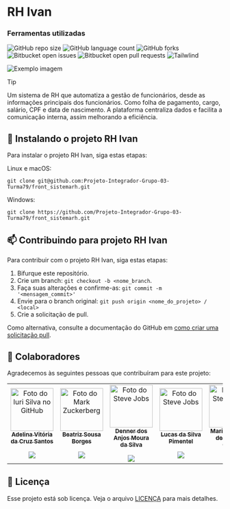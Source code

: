 # RH Ivan

### Ferramentas utilizadas

![GitHub repo size](https://img.shields.io/badge/JavaScript-F7DF1E?style=for-the-badge&logo=javascript&logoColor=black)
![GitHub language count](https://img.shields.io/badge/CSS-239120?&style=for-the-badge&logo=css3&logoColor=white)
![GitHub forks](https://img.shields.io/badge/TypeScript-007ACC?style=for-the-badge&logo=typescript&logoColor=white)
![Bitbucket open issues](https://img.shields.io/badge/HTML5-E34F26?style=for-the-badge&logo=html5&logoColor=white)
![Bitbucket open pull requests](https://img.shields.io/badge/React-20232A?style=for-the-badge&logo=react&logoColor=61DAFB)
![Tailwlind](https://img.shields.io/badge/Tailwind_CSS-38B2AC?style=for-the-badge&logo=tailwind-css&logoColor=white)

<img src="https://media.discordapp.net/attachments/1306246505572728882/1343998869104627742/image.png?ex=67bf4ffc&is=67bdfe7c&hm=56bf9fe8cd49557fc1d5fab60610a1642706e84230b6abfb12276910a6daf210&=&format=webp&quality=lossless&width=1221&height=612" alt="Exemplo imagem">

> [!TIP]
> Um sistema de RH que automatiza a gestão de funcionários, desde as informações principais dos funcionários. Como folha de pagamento, cargo, salário, CPF e data de nascimento. A plataforma centraliza dados e facilita a comunicação interna, assim melhorando a eficiência.


## 🚀 Instalando o projeto RH Ivan

Para instalar o projeto RH Ivan, siga estas etapas:

Linux e macOS:

```
git clone git@github.com:Projeto-Integrador-Grupo-03-Turma79/front_sistemarh.git
```

Windows:

```
git clone https://github.com/Projeto-Integrador-Grupo-03-Turma79/front_sistemarh.git
```

## 📫 Contribuindo para projeto RH Ivan

Para contribuir com o projeto RH Ivan, siga estas etapas:

1. Bifurque este repositório.
2. Crie um branch: `git checkout -b <nome_branch`.
3. Faça suas alterações e confirme-as: `git commit -m '<mensagem_commit>'`
4. Envie para o branch original: `git push origin <nome_do_projeto> / <local>`
5. Crie a solicitação de pull.

Como alternativa, consulte a documentação do GitHub em [como criar uma solicitação pull](https://help.github.com/en/github/collaborating-with-issues-and-pull-requests/creating-a-pull-request).

## 🤝 Colaboradores

Agradecemos às seguintes pessoas que contribuíram para este projeto:

<table>
  <tr>
    <td align="center">
      <a href="#" title="defina o título do link">
        <img src="https://github.com/user-attachments/assets/6967233f-04ac-4164-a283-b2545c255cd0" width="100px;" alt="Foto do Iuri Silva no GitHub"/><br>
        <sub>
          <b>Adelina Vitória da Cruz Santos</b>
          <br></br>
          <a href="https://www.linkedin.com/in/mariacosta08/" target="_blank"><img src="https://img.shields.io/badge/-LinkedIn-%230077B5?style=for-the-badge&logo=linkedin&logoColor=white" target="_blank"></a> 
        </sub>
      </a>
    </td>
    <td align="center">
      <a href="#" title="defina o título do link">
        <img src="https://github.com/user-attachments/assets/e1a035c3-bdb3-4d1b-a914-528be42d3ab9" width="100px;" alt="Foto do Mark Zuckerberg"/><br>
        <sub>
          <b>Beatriz Sousa Borges</b>
          <br></br>
          <a href="https://www.linkedin.com/in/mariacosta08/" target="_blank"><img src="https://img.shields.io/badge/-LinkedIn-%230077B5?style=for-the-badge&logo=linkedin&logoColor=white" target="_blank"></a>
        </sub>
      </a>
    </td>
    <td align="center">
      <a href="#" title="defina o título do link">
        <img src="https://github.com/user-attachments/assets/795bea09-7a6d-4d00-b6eb-ef483ce77043" width="100px;" alt="Foto do Steve Jobs"/><br>
        <sub>
          <b>Denner dos Anjos Moura da Silva</b>
          <br></br>
          <a href="https://www.linkedin.com/in/mariacosta08/" target="_blank"><img src="https://img.shields.io/badge/-LinkedIn-%230077B5?style=for-the-badge&logo=linkedin&logoColor=white" target="_blank"></a>
        </sub>
      </a>
    </td>
    <td align="center">
      <a href="#" title="defina o título do link">
        <img src="https://github.com/user-attachments/assets/ccc36d71-972c-4159-80bf-da87ea382bfa" width="100px;" alt="Foto do Steve Jobs"/><br>
        <sub>
          <b>Lucas da Silva Pimentel</b>
          <br></br>
          <a href="https://www.linkedin.com/in/lucas-da-silva-pimentel-8ab71b254/" target="_blank"><img src="https://img.shields.io/badge/-LinkedIn-%230077B5?style=for-the-badge&logo=linkedin&logoColor=white" target="_blank"></a>
        </sub>
      </a>
    </td>
    <td align="center">
      <a href="#" title="defina o título do link">
        <img src="https://github.com/user-attachments/assets/8aec2dcb-6e4e-4d51-9b37-b4695c65de95" width="100px;" alt="Foto do Steve Jobs"/><br>
        <sub>
          <b>Maria Eduarda de Oliveira Costa</b>
          <br></br>
          <a href="https://www.linkedin.com/in/mariacosta08/" target="_blank"><img src="https://img.shields.io/badge/-LinkedIn-%230077B5?style=for-the-badge&logo=linkedin&logoColor=white" target="_blank"></a>
        </sub>
      </a>
    </td>
    <td align="center">
      <a href="#" title="defina o título do link">
        <img src="https://github.com/user-attachments/assets/7d0a5936-97bd-4a0e-99be-3fd54e1ef465" width="100px;" alt="Foto do Steve Jobs"/><br>
        <sub>
          <b>Otávio Ferreira da Silva</b>
          <br></br>
          <a href="https://www.linkedin.com/in/mariacosta08/" target="_blank"><img src="https://img.shields.io/badge/-LinkedIn-%230077B5?style=for-the-badge&logo=linkedin&logoColor=white" target="_blank"></a>
        </sub>
      </a>
    </td>
  </tr>
</table>

## 📝 Licença

Esse projeto está sob licença. Veja o arquivo [LICENÇA](LICENSE.md) para mais detalhes.
